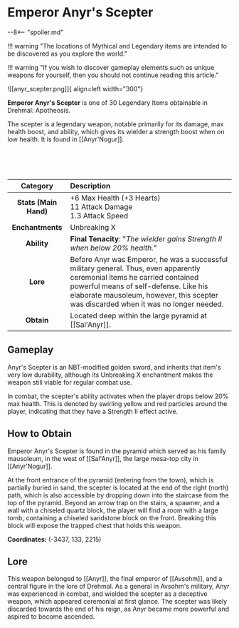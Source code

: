 # Emperor Anyr's Scepter

--8<-- "spoiler.md"

!!! warning "The locations of Mythical and Legendary items are intended to be discovered as you explore the world."

!!! warning "If you wish to discover gameplay elements such as unique weapons for yourself, then you should not continue reading this article."

![[anyr_scepter.png]]{ align=left width="300"}

**Emperor Anyr's Scepter** is one of 30 Legendary Items obtainable in Drehmal: Apotheosis.

The scepter is a legendary weapon, notable primarily for its damage, max health boost, and ability, which gives its wielder a strength boost when on low health. It is found in [[Anyr'Nogur]].

<br> <br> <br>

| Category | Description                 |
|:--------------------------------:|:-----------------------------------------------------------------------------------------------------------------------------------------------------------------------------|
| **Stats (Main Hand)**         | +6 Max Health (+3 Hearts) <br> 11 Attack Damage <br> 1.3 Attack Speed            |
| **Enchantments**              | Unbreaking X |
| **Ability**                   | **Final Tenacity**: "*The wielder gains Strength II when below 20% health.*" |
| **Lore**                      | Before Anyr was Emperor, he was a successful military general. Thus, even apparently ceremonial items he carried contained powerful means of self-defense. Like his elaborate mausoleum, however, this scepter was discarded when it was no longer needed. |
| **Obtain**                    | Located deep within the large pyramid at [[Sal'Anyr]].   |

## Gameplay
Anyr's Scepter is an NBT-modified golden sword, and inherits that item's very low durability, although its Unbreaking X enchantment makes the weapon still viable for regular combat use. 

In combat, the scepter's ability activates when the player drops below 20% max health. This is denoted by swirling yellow and red particles around the player, indicating that they have a Strength II effect active.

## How to Obtain
Emperor Anyr's Scepter is found in the pyramid which served as his family mausoleum, in the west of [[Sal'Anyr]], the large mesa-top city in [[Anyr'Nogur]].

At the front entrance of the pyramid (entering from the town), which is partially buried in sand, the scepter is located at the end of the right (north) path, which is also accessible by dropping down into the staircase from the top of the pyramid. Beyond an arrow trap on the stairs, a spawner, and a wall with a chiseled quartz block, the player will find a room with a large tomb, containing a chiseled sandstone block on the front. Breaking this block will expose the trapped chest that holds this weapon.

**Coordinates:** (-3437, 133, 2215)

## Lore
This weapon belonged to [[Anyr]], the final emperor of [[Avsohm]], and a central figure in the lore of Drehmal. As a general in Avsohm's military, Anyr was experienced in combat, and wielded the scepter as a deceptive weapon, which appeared ceremonial at first glance. The scepter was likely discarded towards the end of his reign, as Anyr became more powerful and aspired to become ascended.
